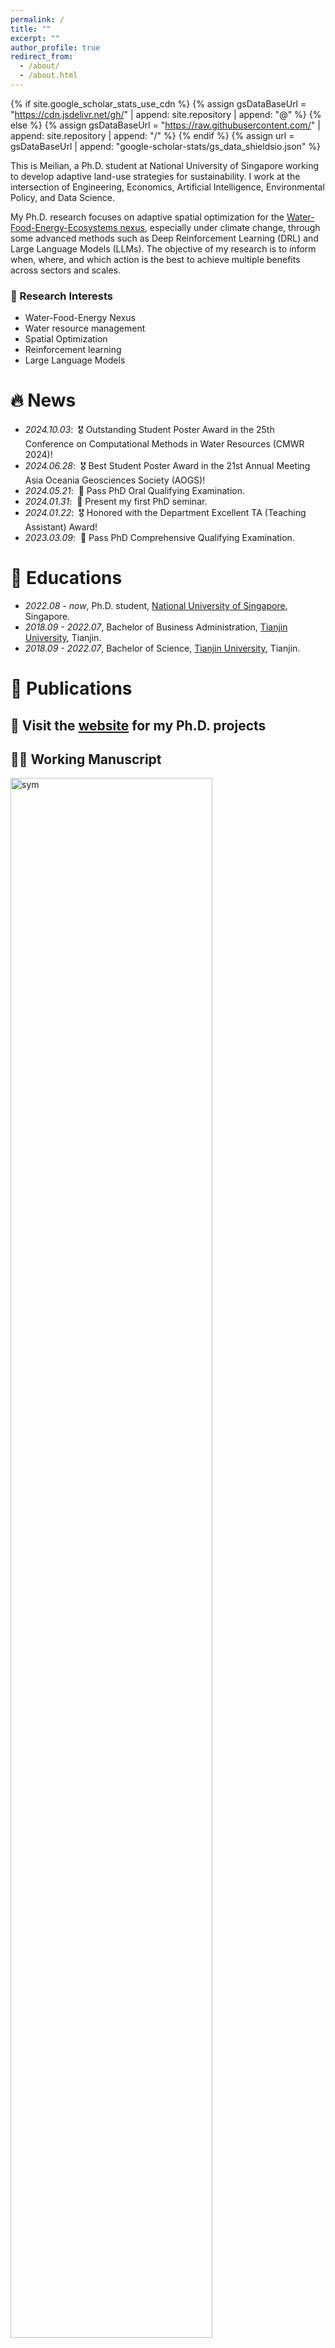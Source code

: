 ```yaml
---
permalink: /
title: ""
excerpt: ""
author_profile: true
redirect_from: 
  - /about/
  - /about.html
---
```


{% if site.google_scholar_stats_use_cdn %}
{% assign gsDataBaseUrl = "https://cdn.jsdelivr.net/gh/" | append: site.repository | append: "@" %}
{% else %}
{% assign gsDataBaseUrl = "https://raw.githubusercontent.com/" | append: site.repository | append: "/" %}
{% endif %}
{% assign url = gsDataBaseUrl | append: "google-scholar-stats/gs_data_shieldsio.json" %}

<span class='anchor' id='about-me'></span>

This is Meilian, a Ph.D. student at National University of Singapore working to develop adaptive land-use strategies for sustainability. I work at the intersection of Engineering, Economics, Artificial Intelligence, Environmental Policy, and Data Science.

My Ph.D. research focuses on adaptive spatial optimization for the [Water-Food-Energy-Ecosystems nexus](https://www.gwp.org/en/GWP-Mediterranean/WE-ACT/Programmes-per-theme/Water-Food-Energy-Nexus/), especially under climate change, through some advanced methods such as Deep Reinforcement Learning (DRL) and Large Language Models (LLMs). The objective of my research is to inform when, where, and which action is the best to achieve multiple benefits across sectors and scales. 

### 🤩 Research Interests
- Water-Food-Energy Nexus
- Water resource management
- Spatial Optimization
- Reinforcement learning
- Large Language Models

# 🔥 News
- *2024.10.03*: &nbsp;🎖️ Outstanding Student Poster Award in the 25th Conference on Computational Methods in Water Resources (CMWR 2024)!
- *2024.06.28*: &nbsp;🎖️ Best Student Poster Award in the 21st Annual Meeting Asia Oceania Geosciences Society (AOGS)!
- *2024.05.21*: &nbsp;🎉 Pass PhD Oral Qualifying Examination.
- *2024.01.31*: &nbsp;📍 Present my first PhD seminar.
- *2024.01.22*: &nbsp;🎖️ Honored with the Department Excellent TA (Teaching Assistant) Award!
- *2023.03.09*: &nbsp;🎉 Pass PhD Comprehensive Qualifying Examination.

# 📖 Educations
- *2022.08 - now*, Ph.D. student, [National University of Singapore](https://www.nus.edu.sg), Singapore.
- *2018.09 - 2022.07*, Bachelor of Business Administration, [Tianjin University](http://www.tju.edu.cn/english/index.htm), Tianjin. 
- *2018.09 - 2022.07*, Bachelor of Science, [Tianjin University](http://www.tju.edu.cn/english/index.htm), Tianjin.  

# 📝 Publications 

## 🌟 Visit the [website](https://meilianlee.github.io/phd-proj-web/) for my Ph.D. projects

## ✍🏼 Working Manuscript
<div class='paper-box'><div class='paper-box-image'><div><img src='images/farmland.jpg' alt="sym" width="80%"></div></div>
<div class='paper-box-text' markdown="1">

Strategic land repurposing for aquifer recharge bolsters groundwater and agriculture sustainability (To be submitted)

**Meilian Li** and [Xiaogang He](http://hydro.iis.u-tokyo.ac.jp/~hexg/cv.html)

**Project**
<strong><span class='show_paper_citations' data='DhtAFkwAAAAJ:ALROH1vI_8AC'></span></strong>
- This model is released on Github: 
</div>
</div>

<div class='paper-box'><div class='paper-box-image'><div><img src='images/farmland.jpg' alt="sym" width="80%"></div></div>
<div class='paper-box-text' markdown="1">

Spatial-temporal adaptive planning of managed aquifer recharge guided by deep reinforcement learning

**Meilian Li** and [Xiaogang He](http://hydro.iis.u-tokyo.ac.jp/~hexg/cv.html)

**Project**
<strong><span class='show_paper_citations' data='DhtAFkwAAAAJ:ALROH1vI_8AC'></span></strong>
- [Project website](https://prep-next.github.io/STELLAR/)
</div>
</div>

<span class='anchor' id='-conferences'></span>
# 🙋🏻‍♀️ Conferences
- *2024.12* American Geophysical Union (AGU) Meeting, in Washington, D.C., USA
- *2024.10* 25th Conference on Computational Methods in Water Resources (CMWR 2024), in Tucson, Arizona, USA
- *2024.06* 21st Asia Oceania Geosciences Society (AOGS) Annual Meeting, in Pyeongchang, South Korea

# 🎖 Honors and Awards
### Graduate
- *2024* CMWR2024 Outstanding Student Poster Award.
- *2024* AOGS2024 Best Student Poster Award.
- *2024* Department Excellent TA (Teaching Assistant) Award.

### Undergraduate
- *2021* National "Bao Gang" Education Fund Scholarship.
- *2021* The 16th "Challenge Cup" National College Students’ Extracurricular Academic Science and Technology Contest - Grand Prize.
- *2021* [China International College Students’ "Internet+" Innovation and Entrepreneurship Competition](https://www.pilcchina.org/home) - Silver Award.
- *2021* Student Technology Excellence Award.
- *2020* Tianjin Entrepreneurship Scholarship.
- *2020* Chuxin Scholarship.
- *2020* Mathematical Contest in Modeling - Meritorious Winner.
- *2019* Tianjin Municipal People's Government Scholarship.
- *2019* The 2nd National College Student Sports Industry Innovation and Entrepreneurship Competition - Second Prize.
- *2019* The 15th Tianjin Women's Entrepreneurship and Innovation Competition - Winning Prize.
